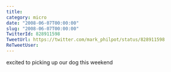 ```yaml
---
title: 
category: micro
date: "2008-06-07T00:00:00"
slug: "2008-06-07T00:00:00"
TwitterId: 828911598
TweetUrl: https://twitter.com/mark_philpot/status/828911598
ReTweetUser: 
---
```


excited to picking up our dog this weekend